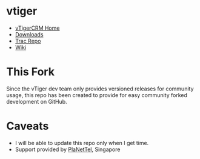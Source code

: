 vtiger
======

<ul>
<li><a href="http://www.vtiger.com">vTigerCRM Home</a></li>
<li><a href="http://www.sf.net/projects/vtigercrm/files">Downloads</a></li>
<li><a href="http://trac.vtiger.com/cgi-bin/trac.cgi/browser">Trac Repo</a></li>
<li><a href="https://wiki.vtiger.com">Wiki</a></li>
</ul>

This Fork
=========

Since the vTiger dev team only provides versioned releases for community usage, 
this repo has been created to provide for easy community forked development on GitHub.

Caveats
=======

<ul>
<li>I will be able to update this repo only when I get time.</li>
<li>Support provided by <a href="http://www.planettel.com.sg">PlaNetTel</a>, Singapore</li>
</ul>
